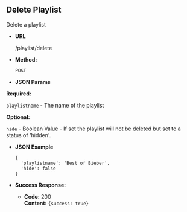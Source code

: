 **Delete Playlist**
----
  Delete a playlist

* **URL**

  /playlist/delete

* **Method:**

  `POST`

*  **JSON Params**

  **Required:**

  `playlistname` - The name of the playlist<br />

  **Optional:**

  `hide` - Boolean Value -  If set the playlist will not be deleted but set to a status of 'hidden'.

* **JSON Example**

  ```
  {
    'playlistname': 'Best of Bieber',
    'hide': false
  }
  ```

* **Success Response:**

  * **Code:** 200 <br />
    **Content:** `{success: true}`
